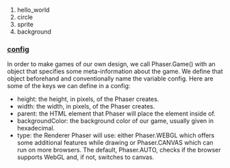 1. hello_world
2. circle
3. sprite
4. background


### [config](https://photonstorm.github.io/phaser3-docs/global.html#GameConfig)
In order to make games of our own design, we call Phaser.Game() with an object that specifies some meta-information about the game. We define that object beforehand and conventionally name the variable config. Here are some of the keys we can define in a config:

* height: the height, in pixels, of the <canvas> Phaser creates.
* width: the width, in pixels, of the <canvas> Phaser creates.
* parent: the HTML element that Phaser will place the <canvas> element inside of.
* backgroundColor: the background color of our game, usually given in hexadecimal.
* type: the Renderer Phaser will use: either Phaser.WEBGL which offers some additional features while drawing or Phaser.CANVAS which can run on more browsers. The default, Phaser.AUTO, checks if the browser supports WebGL and, if not, switches to canvas.
